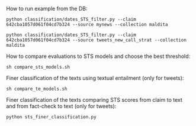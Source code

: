 
How to run example from the DB:

```
python classification/dates_STS_filter.py --claim 642cba1057d061f04cd7b324 --source mynews --collection maldita

python classification/dates_STS_filter.py --claim 642cba1057d061f04cd7b324 --source tweets_new_call_strat --collection maldita
```

How to compare evaluations to STS models and choose the best threshold:

```
sh compare_sts_models.sh
```

Finer classification of the texts using textual entailment (only for tweets):

```
sh compare_te_models.sh
```

Finer classification of the texts comparing STS scores from claim to text and from fact-check to text (only for tweets):

```
python sts_finer_classification.py
```